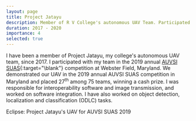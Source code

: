 ```yaml
---
layout: page
title: Project Jatayu
description: Member of R V College's autonomous UAV Team. Participated in the 2019 AUVSI SUAS competition. 
duration: 2017 - 2020
importance: 4
selected: true
---
```


I have been a member of Project Jatayu, my college's autonomous UAV team, since 2017. I participated with my team in the 2019 annual [AUVSI SUAS](https://www.auvsi-suas.org/){:target="\blank"} competition at Webster Field, Maryland. We demonstrated our UAV in the 2019 annual AUVSI SUAS competition in Maryland and placed 27<sup>th</sup> among 75 teams, winning a cash prize. I was responsible for interoperability software and image transmission, and worked on software integration. I have also worked on object detection, localization and classification (ODLC) tasks.

<div class="row">
    <div class="col-sm mt-3 mt-md-0">
        <img class="img-fluid rounded z-depth-1" src="{{ '/assets/img/jatayu1.png' | relative_url }}" alt="" title="Eclipse UAV"/>
    </div>
</div>
<div class="caption">
    Eclipse: Project Jatayu's UAV for AUVSI SUAS 2019
</div>
